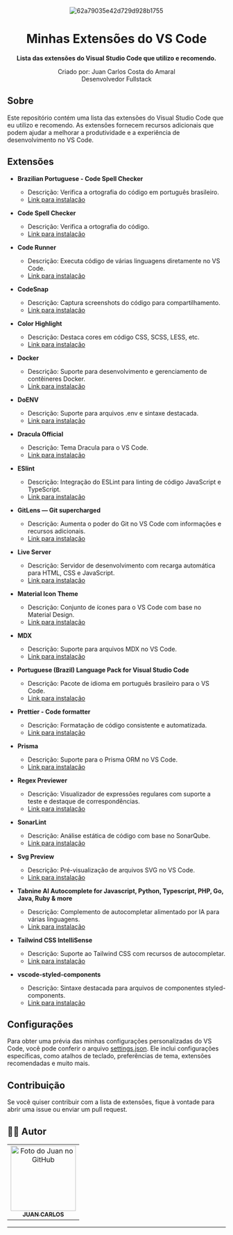 <div align="center">
  
  ![62a79035e42d729d928b1755](https://github.com/JuanCarllos13/Config-Vs/assets/86435195/0c0d1d46-5a0e-489e-912b-58cae12fcbc3)

</div>

<h1 align="center">Minhas Extensões do VS Code</h1>

<p align="center">
  <strong>Lista das extensões do Visual Studio Code que utilizo e recomendo.</strong>
</p>

<p align="center">
  Criado por: Juan Carlos Costa do Amaral<br>
  Desenvolvedor Fullstack
</p>

## Sobre

Este repositório contém uma lista das extensões do Visual Studio Code que eu utilizo e recomendo. As extensões fornecem recursos adicionais que podem ajudar a melhorar a produtividade e a experiência de desenvolvimento no VS Code.

## Extensões

- **Brazilian Portuguese - Code Spell Checker**
  - Descrição: Verifica a ortografia do código em português brasileiro.
  - [Link para instalação](https://marketplace.visualstudio.com/items?itemName=streetsidesoftware.code-spell-checker-portuguese-brazilian)

- **Code Spell Checker**
  - Descrição: Verifica a ortografia do código.
  - [Link para instalação](https://marketplace.visualstudio.com/items?itemName=streetsidesoftware.code-spell-checker)

- **Code Runner**
  - Descrição: Executa código de várias linguagens diretamente no VS Code.
  - [Link para instalação](https://marketplace.visualstudio.com/items?itemName=formulahendry.code-runner)

- **CodeSnap**
  - Descrição: Captura screenshots do código para compartilhamento.
  - [Link para instalação](https://marketplace.visualstudio.com/items?itemName=adpyke.codesnap)

- **Color Highlight**
  - Descrição: Destaca cores em código CSS, SCSS, LESS, etc.
  - [Link para instalação](https://marketplace.visualstudio.com/items?itemName=naumovs.color-highlight)

- **Docker**
  - Descrição: Suporte para desenvolvimento e gerenciamento de contêineres Docker.
  - [Link para instalação](https://marketplace.visualstudio.com/items?itemName=ms-azuretools.vscode-docker)

- **DoENV**
  - Descrição: Suporte para arquivos .env e sintaxe destacada.
  - [Link para instalação](https://marketplace.visualstudio.com/items?itemName=mikestead.dotenv)

- **Dracula Official**
  - Descrição: Tema Dracula para o VS Code.
  - [Link para instalação](https://marketplace.visualstudio.com/items?itemName=dracula-theme.theme-dracula)

- **ESlint**
  - Descrição: Integração do ESLint para linting de código JavaScript e TypeScript.
  - [Link para instalação](https://marketplace.visualstudio.com/items?itemName=dbaeumer.vscode-eslint)

- **GitLens — Git supercharged**
  - Descrição: Aumenta o poder do Git no VS Code com informações e recursos adicionais.
  - [Link para instalação](https://marketplace.visualstudio.com/items?itemName=eamodio.gitlens)

- **Live Server**
  - Descrição: Servidor de desenvolvimento com recarga automática para HTML, CSS e JavaScript.
  - [Link para instalação](https://marketplace.visualstudio.com/items?itemName=ritwickdey.LiveServer)

- **Material Icon Theme**
  - Descrição: Conjunto de ícones para o VS Code com base no Material Design.
  - [Link para instalação](https://marketplace.visualstudio.com/items?itemName=PKief.material-icon-theme)

- **MDX**
  - Descrição: Suporte para arquivos MDX no VS Code.
  - [Link para instalação](https://marketplace.visualstudio.com/items?itemName=unifiedjs.vscode-mdx)

- **Portuguese (Brazil) Language Pack for Visual Studio Code**
  - Descrição: Pacote de idioma em português brasileiro para o VS Code.
  - [Link para instalação](https://marketplace.visualstudio.com/items?itemName=MS-CEINTL.vscode-language-pack-pt-BR)

- **Prettier - Code formatter**
  - Descrição: Formatação de código consistente e automatizada.
  - [Link para instalação](https://marketplace.visualstudio.com/items?itemName=esbenp.prettier-vscode)

- **Prisma**
  - Descrição: Suporte para o Prisma ORM no VS Code.
  - [Link para instalação](https://marketplace.visualstudio.com/items?itemName=Prisma.prisma)

- **Regex Previewer**
  - Descrição: Visualizador de expressões regulares com suporte a teste e destaque de correspondências.
  - [Link para instalação](https://marketplace.visualstudio.com/items?itemName=chrmarti.regex)

- **SonarLint**
  - Descrição: Análise estática de código com base no SonarQube.
  - [Link para instalação](https://marketplace.visualstudio.com/items?itemName=SonarSource.sonarlint-vscode)

- **Svg Preview**
  - Descrição: Pré-visualização de arquivos SVG no VS Code.
  - [Link para instalação](https://marketplace.visualstudio.com/items?itemName=SimonSiefke.svg-preview)

- **Tabnine AI Autocomplete for Javascript, Python, Typescript, PHP, Go, Java, Ruby & more**
  - Descrição: Complemento de autocompletar alimentado por IA para várias linguagens.
  - [Link para instalação](https://marketplace.visualstudio.com/items?itemName=TabNine.tabnine-vscode)

- **Tailwind CSS IntelliSense**
  - Descrição: Suporte ao Tailwind CSS com recursos de autocompletar.
  - [Link para instalação](https://marketplace.visualstudio.com/items?itemName=bradlc.vscode-tailwindcss)

- **vscode-styled-components**
  - Descrição: Sintaxe destacada para arquivos de componentes styled-components.
  - [Link para instalação](https://marketplace.visualstudio.com/items?itemName=styled-components.vscode-styled-components)
  
  
## Configurações

Para obter uma prévia das minhas configurações personalizadas do VS Code, você pode conferir o arquivo [settings.json](https://github.com/JuanCarllos13/Config-Vs/blob/master/settings.json). Ele inclui configurações específicas, como atalhos de teclado, preferências de tema, extensões recomendadas e muito mais.


## Contribuição

Se você quiser contribuir com a lista de extensões, fique à vontade para abrir uma issue ou enviar um pull request.

## 👨‍💻 Autor<br>

<table>
  <tr>
    <td align="center">
      <a href="https://github.com/JuanCarllos13">
        <img src="https://github.com/JuanCarllos13.png" width="150px;" height="150px" alt="Foto do Juan no GitHub"/><br>
        <sub>
          <b>JUAN CARLOS</b>
        </sub>
      </a>
    </td>
  </tr>
</table>
</table>
<hr>
